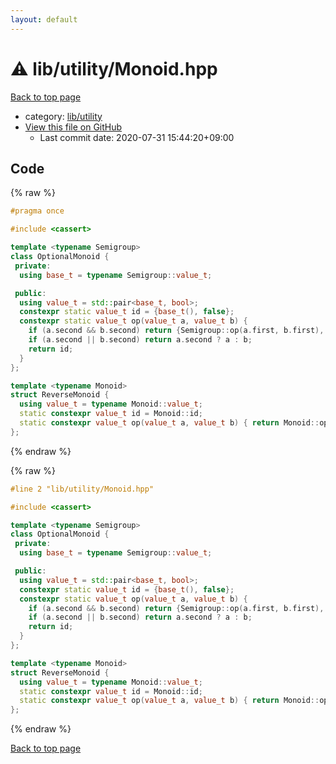 ```yaml
---
layout: default
---
```


<!-- mathjax config similar to math.stackexchange -->
<script type="text/javascript" async
  src="https://cdnjs.cloudflare.com/ajax/libs/mathjax/2.7.5/MathJax.js?config=TeX-MML-AM_CHTML">
</script>
<script type="text/x-mathjax-config">
  MathJax.Hub.Config({
    TeX: { equationNumbers: { autoNumber: "AMS" }},
    tex2jax: {
      inlineMath: [ ['$','$'] ],
      processEscapes: true
    },
    "HTML-CSS": { matchFontHeight: false },
    displayAlign: "left",
    displayIndent: "2em"
  });
</script>

<script type="text/javascript" src="https://cdnjs.cloudflare.com/ajax/libs/jquery/3.4.1/jquery.min.js"></script>
<script src="https://cdn.jsdelivr.net/npm/jquery-balloon-js@1.1.2/jquery.balloon.min.js" integrity="sha256-ZEYs9VrgAeNuPvs15E39OsyOJaIkXEEt10fzxJ20+2I=" crossorigin="anonymous"></script>
<script type="text/javascript" src="../../../assets/js/copy-button.js"></script>
<link rel="stylesheet" href="../../../assets/css/copy-button.css" />


# :warning: lib/utility/Monoid.hpp

<a href="../../../index.html">Back to top page</a>

* category: <a href="../../../index.html#a6e10e9711dc4788c3e9e6f87d9357db">lib/utility</a>
* <a href="{{ site.github.repository_url }}/blob/master/lib/utility/Monoid.hpp">View this file on GitHub</a>
    - Last commit date: 2020-07-31 15:44:20+09:00




## Code

<a id="unbundled"></a>
{% raw %}
```cpp
#pragma once

#include <cassert>

template <typename Semigroup>
class OptionalMonoid {
 private:
  using base_t = typename Semigroup::value_t;

 public:
  using value_t = std::pair<base_t, bool>;
  constexpr static value_t id = {base_t(), false};
  constexpr static value_t op(value_t a, value_t b) {
    if (a.second && b.second) return {Semigroup::op(a.first, b.first), true};
    if (a.second || b.second) return a.second ? a : b;
    return id;
  }
};

template <typename Monoid>
struct ReverseMonoid {
  using value_t = typename Monoid::value_t;
  static constexpr value_t id = Monoid::id;
  static constexpr value_t op(value_t a, value_t b) { return Monoid::op(b, a); }
};
```
{% endraw %}

<a id="bundled"></a>
{% raw %}
```cpp
#line 2 "lib/utility/Monoid.hpp"

#include <cassert>

template <typename Semigroup>
class OptionalMonoid {
 private:
  using base_t = typename Semigroup::value_t;

 public:
  using value_t = std::pair<base_t, bool>;
  constexpr static value_t id = {base_t(), false};
  constexpr static value_t op(value_t a, value_t b) {
    if (a.second && b.second) return {Semigroup::op(a.first, b.first), true};
    if (a.second || b.second) return a.second ? a : b;
    return id;
  }
};

template <typename Monoid>
struct ReverseMonoid {
  using value_t = typename Monoid::value_t;
  static constexpr value_t id = Monoid::id;
  static constexpr value_t op(value_t a, value_t b) { return Monoid::op(b, a); }
};

```
{% endraw %}

<a href="../../../index.html">Back to top page</a>

